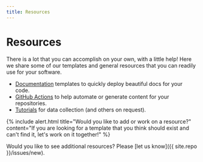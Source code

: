 ```yaml
---
title: Resources
---
```


# Resources

There is a lot that you can accomplish on your own, with a little help! Here
we share some of our templates and general resources that you can readily use
for your software. 

 - [Documentation](documentation) templates to quickly deploy beautiful docs for your code.
 - [GitHub Actions](github-actions) to help automate or generate content for your repositories.
 - [Tutorials](tutorials) for data collection (and others on request).

{% include alert.html title="Would you like to add or work on a resource?" content="If you are looking for a template that you think should exist and can't find it, let's work on it together!" %}

Would you like to see additional resources? Please [let us know]({{ site.repo }}/issues/new).
